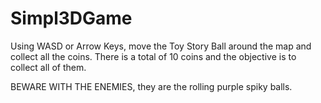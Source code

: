 # Simpl3DGame

Using WASD or Arrow Keys, move the Toy Story Ball around the map and collect all the coins.
There is a total of 10 coins and the objective is to collect all of them.

BEWARE WITH THE ENEMIES, they are the rolling purple spiky balls. 
